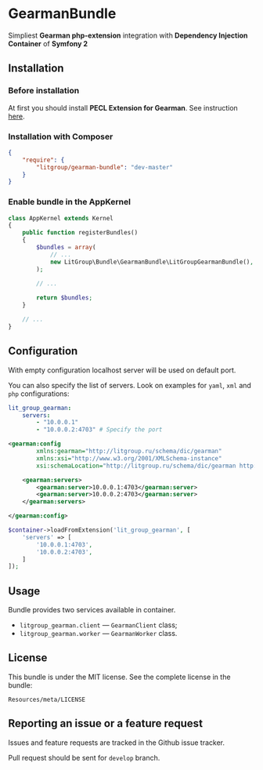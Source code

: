 GearmanBundle
=============

Simpliest __Gearman php-extension__ integration with __Dependency Injection Container__ of __Symfony 2__

Installation
------------

### Before installation
At first you should install __PECL Extension for Gearman__.
See instruction [here][1].

### Installation with Composer

```json
{
    "require": {
        "litgroup/gearman-bundle": "dev-master"
    }
}
```

### Enable bundle in the AppKernel

```php
class AppKernel extends Kernel
{
    public function registerBundles()
    {
        $bundles = array(
            // ...
            new LitGroup\Bundle\GearmanBundle\LitGroupGearmanBundle(),
        );

        // ...
        
        return $bundles;
    }

    // ...
}
```

Configuration
-------------

With empty configuration localhost server will be used on default port.

You can also specify the list of servers. Look on examples for `yaml`, `xml` and `php` configurations:

```yaml
lit_group_gearman:
    servers:
        - "10.0.0.1"
        - "10.0.0.2:4703" # Specify the port
```

```xml
<gearman:config
        xmlns:gearman="http://litgroup.ru/schema/dic/gearman"
        xmlns:xsi="http://www.w3.org/2001/XMLSchema-instance"
        xsi:schemaLocation="http://litgroup.ru/schema/dic/gearman http://litgroup.ru/schema/dic/gearman/gearman-1.0.xsd">

    <gearman:servers>
        <gearman:server>10.0.0.1:4703</gearman:server>
        <gearman:server>10.0.0.2:4703</gearman:server>
    </gearman:servers>

</gearman:config>
```

```php
$container->loadFromExtension('lit_group_gearman', [
    'servers' => [
        '10.0.0.1:4703',
        '10.0.0.2:4703',
    ]
]);
```

Usage
-----
Bundle provides two services available in container.

 - `litgroup_gearman.client` — `GearmanClient` class;
 - `litgroup_gearman.worker` — `GearmanWorker` class.


License
-------
This bundle is under the MIT license. See the complete license in the bundle:

```
Resources/meta/LICENSE
```

Reporting an issue or a feature request
---------------------------------------
Issues and feature requests are tracked in the Github issue tracker.

Pull request should be sent for `develop` branch.

[1]: http://www.php.net/manual/en/book.gearman.php
